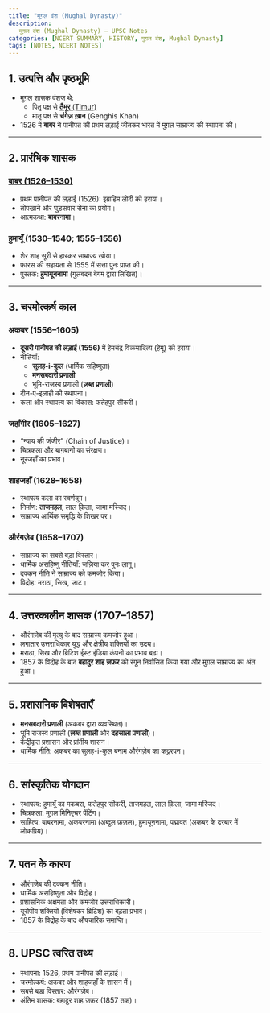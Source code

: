 ```yaml
---
title: "मुग़ल वंश (Mughal Dynasty)"
description: 
   मुग़ल वंश (Mughal Dynasty) — UPSC Notes
categories: [NCERT SUMMARY, HISTORY, मुग़ल वंश, Mughal Dynasty]
tags: [NOTES, NCERT NOTES]
---
```




## 1. उत्पत्ति और पृष्ठभूमि
- मुग़ल शासक वंशज थे:
  - पितृ पक्ष से [**तैमूर** (Timur)](/posts/%E0%A4%A4%E0%A5%88%E0%A4%AE%E0%A5%82%E0%A4%B0%E0%A5%80-%E0%A4%B5%E0%A4%82%E0%A4%B6/)
  - मातृ पक्ष से **चंगेज़ ख़ान** (Genghis Khan)  
- 1526 में **बाबर** ने पानीपत की प्रथम लड़ाई जीतकर भारत में मुग़ल साम्राज्य की स्थापना की।

---

## 2. प्रारंभिक शासक
### [बाबर (1526–1530)](/posts/बाबर/)
- प्रथम पानीपत की लड़ाई (1526): इब्राहिम लोदी को हराया।  
- तोपखाने और घुड़सवार सेना का प्रयोग।  
- आत्मकथा: **बाबरनामा**।  

### हुमायूँ (1530–1540; 1555–1556)
- शेर शाह सूरी से हारकर साम्राज्य खोया।  
- फारस की सहायता से 1555 में सत्ता पुनः प्राप्त की।  
- पुस्तक: **हुमायूननामा** (गुलबदन बेगम द्वारा लिखित)।

---

## 3. चरमोत्कर्ष काल
### अकबर (1556–1605)
- **दूसरी पानीपत की लड़ाई (1556)** में हेमचंद्र विक्रमादित्य (हेमू) को हराया।  
- नीतियाँ:  
  - **सुलह-i-कुल** (धार्मिक सहिष्णुता)  
  - **मनसबदारी प्रणाली**  
  - भूमि-राजस्व प्रणाली (**ज़ब्त प्रणाली**)  
- दीन-ए-इलाही की स्थापना।  
- कला और स्थापत्य का विकास: फतेहपुर सीकरी।  

### जहाँगीर (1605–1627)
- “न्याय की जंजीर” (Chain of Justice)।  
- चित्रकला और बाग़बानी का संरक्षण।  
- नूरजहाँ का प्रभाव।  

### शाहजहाँ (1628–1658)
- स्थापत्य कला का स्वर्णयुग।  
- निर्माण: **ताजमहल**, लाल क़िला, जामा मस्जिद।  
- साम्राज्य आर्थिक समृद्धि के शिखर पर।  

### औरंगज़ेब (1658–1707)
- साम्राज्य का सबसे बड़ा विस्तार।  
- धार्मिक असहिष्णु नीतियाँ: जज़िया कर पुनः लागू।  
- दक्कन नीति ने साम्राज्य को कमजोर किया।  
- विद्रोह: मराठा, सिख, जाट।  

---

## 4. उत्तरकालीन शासक (1707–1857)
- औरंगज़ेब की मृत्यु के बाद साम्राज्य कमजोर हुआ।  
- लगातार उत्तराधिकार युद्ध और क्षेत्रीय शक्तियों का उदय।  
- मराठा, सिख और ब्रिटिश ईस्ट इंडिया कंपनी का प्रभाव बढ़ा।  
- 1857 के विद्रोह के बाद **बहादुर शाह ज़फ़र** को रंगून निर्वासित किया गया और मुग़ल साम्राज्य का अंत हुआ।  

---

## 5. प्रशासनिक विशेषताएँ
- **मनसबदारी प्रणाली** (अकबर द्वारा व्यवस्थित)।  
- भूमि राजस्व प्रणाली (**ज़ब्त प्रणाली** और **दहसाला प्रणाली**)।  
- केंद्रीकृत प्रशासन और प्रांतीय शासन।  
- धार्मिक नीति: अकबर का सुलह-i-कुल बनाम औरंगज़ेब का कट्टरपन।  

---

## 6. सांस्कृतिक योगदान
- स्थापत्य: हुमायूँ का मकबरा, फतेहपुर सीकरी, ताजमहल, लाल क़िला, जामा मस्जिद।  
- चित्रकला: मुग़ल मिनिएचर पेंटिंग।  
- साहित्य: बाबरनामा, अकबरनामा (अब्दुल फ़ज़ल), हुमायूननामा, पद्मावत (अकबर के दरबार में लोकप्रिय)।  

---

## 7. पतन के कारण
- औरंगज़ेब की दक्कन नीति।  
- धार्मिक असहिष्णुता और विद्रोह।  
- प्रशासनिक अक्षमता और कमजोर उत्तराधिकारी।  
- यूरोपीय शक्तियों (विशेषकर ब्रिटिश) का बढ़ता प्रभाव।  
- 1857 के विद्रोह के बाद औपचारिक समाप्ति।  

---

## 8. UPSC त्वरित तथ्य
- स्थापना: 1526, प्रथम पानीपत की लड़ाई।  
- चरमोत्कर्ष: अकबर और शाहजहाँ के शासन में।  
- सबसे बड़ा विस्तार: औरंगज़ेब।  
- अंतिम शासक: बहादुर शाह ज़फ़र (1857 तक)।
